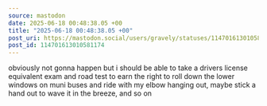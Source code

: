 ```yaml
---
source: mastodon
date: 2025-06-18 00:48:38.05 +00
title: "2025-06-18 00:48:38.05 +00"
post_uri: https://mastodon.social/users/gravely/statuses/114701613010581174
post_id: 114701613010581174
---
```

obviously not gonna happen but i should be able to take a drivers license equivalent exam and road test to earn the right to roll down the lower windows on muni buses and ride with my elbow hanging out, maybe stick a hand out to wave it in the breeze, and so on


